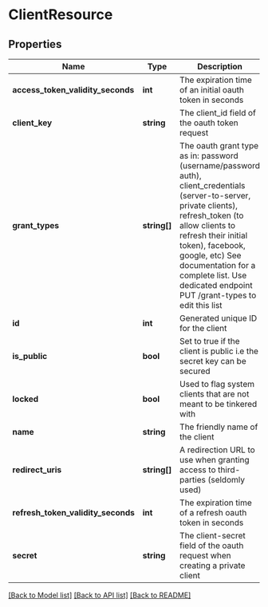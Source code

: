 # ClientResource

## Properties
Name | Type | Description | Notes
------------ | ------------- | ------------- | -------------
**access_token_validity_seconds** | **int** | The expiration time of an initial oauth token in seconds | [optional] 
**client_key** | **string** | The client_id field of the oauth token request | 
**grant_types** | **string[]** | The oauth grant type as in: password (username/password auth), client_credentials (server-to-server, private clients), refresh_token (to allow clients to refresh their initial token), facebook, google, etc) See documentation for a complete list. Use dedicated endpoint PUT /grant-types to edit this list | [optional] 
**id** | **int** | Generated unique ID for the client | [optional] 
**is_public** | **bool** | Set to true if the client is public i.e the secret key can be secured | [optional] 
**locked** | **bool** | Used to flag system clients that are not meant to be tinkered with | [optional] 
**name** | **string** | The friendly name of the client | 
**redirect_uris** | **string[]** | A redirection URL to use when granting access to third-parties (seldomly used) | [optional] 
**refresh_token_validity_seconds** | **int** | The expiration time of a refresh oauth token in seconds | [optional] 
**secret** | **string** | The client-secret field of the oauth request when creating a private client | 

[[Back to Model list]](../README.md#documentation-for-models) [[Back to API list]](../README.md#documentation-for-api-endpoints) [[Back to README]](../README.md)


